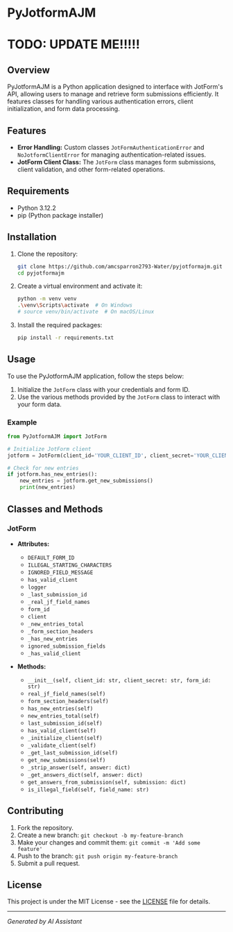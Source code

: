 # PyJotformAJM
# TODO: UPDATE ME!!!!!
## Overview
PyJotformAJM is a Python application designed to interface with JotForm's API, allowing users to manage and retrieve form submissions efficiently. It features classes for handling various authentication errors, client initialization, and form data processing.

## Features
- **Error Handling:** Custom classes `JotFormAuthenticationError` and `NoJotformClientError` for managing authentication-related issues.
- **JotForm Client Class:** The `JotForm` class manages form submissions, client validation, and other form-related operations.

## Requirements
- Python 3.12.2
- pip (Python package installer)

## Installation

1. Clone the repository:
    ```bash
    git clone https://github.com/amcsparron2793-Water/pyjotformajm.git
    cd pyjotformajm
    ```

2. Create a virtual environment and activate it:
    ```bash
    python -m venv venv
    .\venv\Scripts\activate  # On Windows
    # source venv/bin/activate  # On macOS/Linux
    ```

3. Install the required packages:
    ```bash
    pip install -r requirements.txt
    ```

## Usage
To use the PyJotformAJM application, follow the steps below:

1. Initialize the `JotForm` class with your credentials and form ID.
2. Use the various methods provided by the `JotForm` class to interact with your form data.

### Example
```python
from PyJotformAJM import JotForm

# Initialize JotForm client
jotform = JotForm(client_id='YOUR_CLIENT_ID', client_secret='YOUR_CLIENT_SECRET', form_id='YOUR_FORM_ID')

# Check for new entries
if jotform.has_new_entries():
    new_entries = jotform.get_new_submissions()
    print(new_entries)
```

## Classes and Methods

### JotForm

- **Attributes:**
  - `DEFAULT_FORM_ID`
  - `ILLEGAL_STARTING_CHARACTERS`
  - `IGNORED_FIELD_MESSAGE`
  - `has_valid_client`
  - `logger`
  - `_last_submission_id`
  - `_real_jf_field_names`
  - `form_id`
  - `client`
  - `_new_entries_total`
  - `_form_section_headers`
  - `_has_new_entries`
  - `ignored_submission_fields`
  - `_has_valid_client`

- **Methods:**
  - `__init__(self, client_id: str, client_secret: str, form_id: str)`
  - `real_jf_field_names(self)`
  - `form_section_headers(self)`
  - `has_new_entries(self)`
  - `new_entries_total(self)`
  - `last_submission_id(self)`
  - `has_valid_client(self)`
  - `_initialize_client(self)`
  - `_validate_client(self)`
  - `_get_last_submission_id(self)`
  - `get_new_submissions(self)`
  - `_strip_answer(self, answer: dict)`
  - `_get_answers_dict(self, answer: dict)`
  - `get_answers_from_submission(self, submission: dict)`
  - `is_illegal_field(self, field_name: str)`

## Contributing
1. Fork the repository.
2. Create a new branch: `git checkout -b my-feature-branch`
3. Make your changes and commit them: `git commit -m 'Add some feature'`
4. Push to the branch: `git push origin my-feature-branch`
5. Submit a pull request.

## License
This project is under the MIT License - see the [LICENSE](LICENSE.txt) file for details.



---

*Generated by AI Assistant*